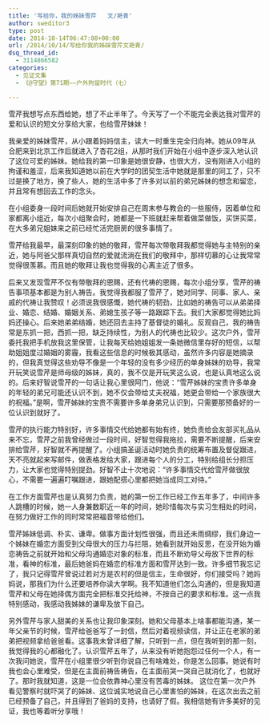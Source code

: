 ```yaml
---
title: '写给你，我的姊妹雪芹   文/艳青'
author: sweditor3
type: post
date: 2014-10-14T06:47:08+00:00
url: /2014/10/14/写给你我的姊妹雪芹文艳青/
dsq_thread_id:
  - 3114866582
categories:
  - 见证文集
  - 《@守望》第71期——户外拘留时代（七）

---
```

雪芹我想写点东西给她，想了不止半年了。今天写了一个不能完全表达我对雪芹的爱和认识的短文分享给大家，也给雪芹妹妹！

我亲爱的姊妹雪芹，从小跟着妈妈信主，读大一时重生完全归向神。她从09年从合肥来到北京工作后就进入了杏花2组，从那时我们开始在小组中逐步深入地认识了这位可爱的姊妹。她给我的第一印象是她很安静，也很大方，没有刚进入小组的拘谨和羞涩，后来我知道她以前在大学时的团契生活中她就是那里的同工了，只不过是换了地方，换了些人，她的生活中多了许多对以前的弟兄姊妹的想念和留恋，并且常有想回去工作的念头。

在小组委身一段时间后她就开始安排自己在周末参与教会的一些服侍，因着单位和家都离小组近，每次小组聚会时，她都是一下班就赶来帮着做菜做饭，买饼买菜，在大多弟兄姐妹来之前已经忙活完厨房的很多事情了。

雪芹给我最早，最深刻印象的她的敬拜，雪芹每次带敬拜我都觉得她与主特别的亲近，她与阿爸父那样真切自然的爱就流淌在我们的敬拜中，那样切慕的心让我常常觉得很羡慕。而且她的敬拜让我也觉得我的心离主近了很多。

后来又发现雪芹不仅有带敬拜的恩赐，还有代祷的恩赐，每次小组分享，雪芹的祷告事项基本都是为别人祷告。我觉得我都服了雪芹了，她对同学、同事、家人、亲戚的代祷让我赞叹！必须说我很感慨，她代祷的韧劲，比如她的祷告可以从弟弟择业、婚恋、结婚、婚姻关系、弟媳生孩子等一路跟踪下去。我们大家都觉得她比妈妈还操心。后来她弟弟结婚，她还回去主持了基督徒的婚礼。反观自己，我的祷告常是东抓一把，西抓一把，缺乏持续性，为别人的代祷也比较少。这次户外，雪芹委托我把手机放我这里保管，让我每天给她姐姐发一条她微信里存好的短信，以帮助姐姐度过婚姻的雾霾，我看这些信息的时候极其感动，虽然许多内容是她摘录的，但我真觉得这些劝导不像是一个年轻的没有多少经历的单身姊妹的劝导，我常开玩笑说雪芹是师母级的姊妹，真的，我不仅是开玩笑这么说，也是认真地这么说的。后来好智说雪芹的一句话让我心里很阿门，他说：“雪芹姊妹的宝贵许多单身的年轻的弟兄可能还认识不到，她不仅会带给丈夫祝福，她更会带给一个家族很大的祝福。”是啊，雪芹姊妹的宝贵不需要许多单身弟兄认识到，只需要那预备好的一位认识到就好了。

雪芹的执行能力特别好，许多事情交代给她都有始有终，她负责给会友部买礼品从来不忘，雪芹之前我曾经做过一段时间，好智觉得我拖拉，需要不断提醒，后来安排给雪芹，好智就不再提醒了。小组搞圣诞活动时她负责的统筹布置及督促跟进，天不亮就起来写邮件，做表格发给大家，跟进每个人的分工，特别给组长分担压力，让大家也觉得特别提劲。好智不止十次地说：“许多事情交代给雪芹做很放心，不需要一遍遍叮嘱跟进，跟她配搭心里都把她当成同工对待。”

在工作方面雪芹也是认真努力负责，她的第一份工作已经工作五年多了，中间许多人跳槽的时候，她一人身兼数职近一年的时间，她珍惜每次与实习生相处的时间，在努力做好工作的同时常常把福音带给他们。

雪芹姊妹低调、朴实、谦卑。做事方面计划性很强，而且还未雨绸缪，我们身边一个姊妹在婚恋方面受到父母很大的压力与拦阻，她看到就开始反思，在没开始为婚恋祷告之前就开始和父母沟通婚恋对象的标准，而且不断劝导父母放下世界的标准，看神的标准，最后她爸妈在婚恋的标准方面和雪芹达到一致。许多细节我忘记了，我只记得雪芹曾说过若对方是农村的但是信主，生命很好，你们接受吗？她妈妈说，那我们为什么还要培养你读大学啊。我不知道他们怎么沟通的，但是我知道雪芹和父母在她择偶方面完全把标准交托给神，不按自己的要求和标准。这一点我特别感动，我感动我姊妹的谦卑及放下自己。

另外雪芹与家人甜美的关系也让我印象深刻。她和父母基本上啥事都能沟通，某一年父亲节的时候，雪芹给爸爸写了一封信，然后对着视频读信，并让正在老家的弟弟把视频拿给爸爸看。这事我未曾详细了解，只听到一点，但在我听到的那一刻，我觉得我的心都融化了。认识雪芹五年了，从来没有听她抱怨过任何一个人，有一次我问她说，雪芹在小组里很少听到你说自己有啥难处，你是怎么回事。她说有时我也会心里难受，但是在主面前祷告祷告，在主面前哭一哭自己就消化了，也就好了。那时我就知道，这是一位会依靠神心里没有苦毒的姊妹。 这位在第一次户外看见警察时就吓哭了的姊妹、这位诚实地说自己心里害怕的姊妹，在这次出去之前已经预备了自己，并且得到了爸妈的支持，也请好了假。我相信她有许多美好的见证，我也等着听分享哦！